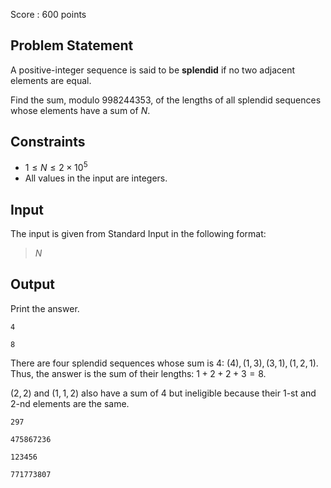 Score : $600$ points

## Problem Statement

A positive-integer sequence is said to be **splendid** if no two adjacent elements are equal.

Find the sum, modulo $998244353$, of the lengths of all splendid sequences whose elements have a sum of $N$.

## Constraints

- $1 \le N \le 2 \times 10^5$
- All values in the input are integers.

## Input

The input is given from Standard Input in the following format:

> $N$

## Output

Print the answer.

```input1
4
```

```output1
8
```

There are four splendid sequences whose sum is $4$: $(4),(1,3),(3,1),(1,2,1)$.  Thus, the answer is the sum of their lengths: $1+2+2+3=8$.

$(2,2)$ and $(1,1,2)$ also have a sum of $4$ but ineligible because their $1$-st and $2$-nd elements are the same.

```input2
297
```

```output2
475867236
```

```input3
123456
```

```output3
771773807
```